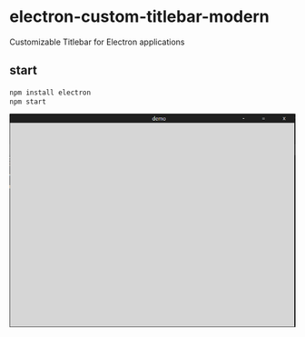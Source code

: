 # electron-custom-titlebar-modern
Customizable Titlebar for Electron applications

## start

```
npm install electron
npm start
```

![Screenshot](screenshot.png)
